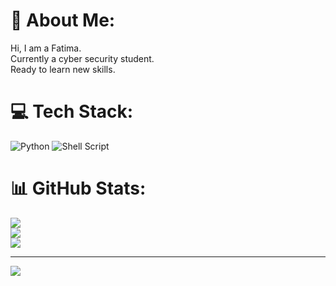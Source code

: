 # 💫 About Me:
Hi, I am a Fatima.<br>Currently a cyber security student.<br>Ready to learn new skills.


# 💻 Tech Stack:
![Python](https://img.shields.io/badge/python-3670A0?style=plastic&logo=python&logoColor=ffdd54) ![Shell Script](https://img.shields.io/badge/shell_script-%23121011.svg?style=plastic&logo=gnu-bash&logoColor=white)
# 📊 GitHub Stats:
![](https://github-readme-stats.vercel.app/api?username=fatima-h123&theme=ayu-mirage&hide_border=false&include_all_commits=true&count_private=false)<br/>
![](https://github-readme-streak-stats.herokuapp.com/?user=fatima-h123&theme=ayu-mirage&hide_border=false)<br/>
![](https://github-readme-stats.vercel.app/api/top-langs/?username=fatima-h123&theme=ayu-mirage&hide_border=false&include_all_commits=true&count_private=false&layout=compact)


---
[![](https://visitcount.itsvg.in/api?id=fatima-h123&icon=9&color=12)](https://visitcount.itsvg.in)

<!-- Proudly created with GPRM ( https://gprm.itsvg.in ) -->
